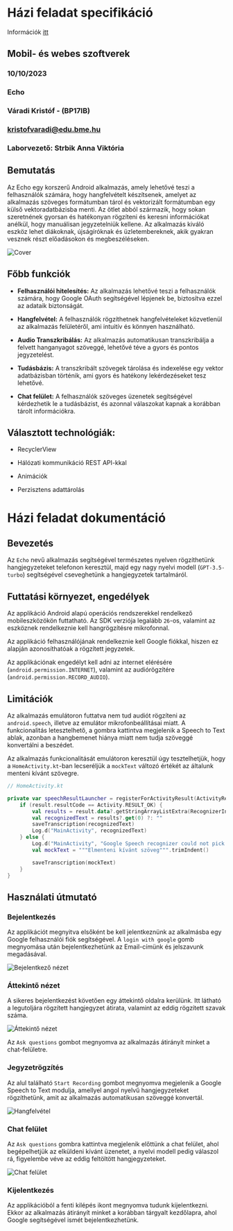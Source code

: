 # Házi feladat specifikáció

Információk [itt](https://viauac00.github.io/laborok/hf)

## Mobil- és webes szoftverek

### 10/10/2023

### Echo

### Váradi Kristóf - (BP17IB)

### kristofvaradi@edu.bme.hu

### Laborvezető: Strbik Anna Viktória

## Bemutatás

Az Echo egy korszerű Android alkalmazás, amely lehetővé teszi a felhasználók számára, hogy hangfelvételt készítsenek, amelyet az alkalmazás szöveges formátumban tárol és vektorizált formátumban egy külső vektoradatbázisba menti. Az ötlet abból származik, hogy sokan szeretnének gyorsan és hatékonyan rögzíteni és keresni információkat anélkül, hogy manuálisan jegyzetelniük kellene. Az alkalmazás kiváló eszköz lehet diákoknak, újságíróknak és üzletembereknek, akik gyakran vesznek részt előadásokon és megbeszéléseken.

![Cover](assets/Cover.png)

## Főbb funkciók

- **Felhasználói hitelesítés:** Az alkalmazás lehetővé teszi a felhasználók számára, hogy Google OAuth segítségével lépjenek be, biztosítva ezzel az adataik biztonságát.

- **Hangfelvétel:** A felhasználók rögzíthetnek hangfelvételeket közvetlenül az alkalmazás felületéről, ami intuitív és könnyen használható.

- **Audio Transzkribálás:** Az alkalmazás automatikusan transzkribálja a felvett hanganyagot szöveggé, lehetővé téve a gyors és pontos jegyzetelést.

- **Tudásbázis:** A transzkribált szövegek tárolása és indexelése egy vektor adatbázisban történik, ami gyors és hatékony lekérdezéseket tesz lehetővé.

- **Chat felület:** A felhasználók szöveges üzenetek segítségével kérdezhetik le a tudásbázist, és azonnal válaszokat kapnak a korábban tárolt információkra.

## Választott technológiák:

- RecyclerView

- Hálózati kommunikáció REST API-kkal

- Animációk

- Perzisztens adattárolás

# Házi feladat dokumentáció

## Bevezetés

Az `Echo` nevű alkalmazás segítségével természetes nyelven rögzíthetünk hangjegyzeteket telefonon keresztül, majd egy nagy nyelvi modell (`GPT-3.5-turbo`) segítségével cseveghetünk a hangjegyzetek tartalmáról.

## Futtatási környezet, engedélyek

Az applikáció Android alapú operációs rendszerekkel rendelkező mobileszközökön futtatható. Az SDK verziója legalább `26`-os, valamint az eszköznek rendelkeznie kell hangrögzítésre mikrofonnal.

Az applikáció felhasználójának rendelkeznie kell Google fiókkal, hiszen ez alapján azonosíthatóak a rögzített jegyzetek.

Az applikációnak engedélyt kell adni az internet elérésére (`android.permission.INTERNET`), valamint az audiórögzítére (`android.permission.RECORD_AUDIO`).

## Limitációk

Az alkalmazás emulátoron futtatva nem tud audiót rögzíteni az `android.speech`, illetve az emulátor mikrofonbeállításai miatt. A funkcionalitás letesztelhető, a gombra kattintva megjelenik a Speech to Text ablak, azonban a hangbemenet hiánya miatt nem tudja szöveggé konvertálni a beszédet.

Az alkalmazás funkcionalitását emulátoron keresztül úgy tesztelhetjük, hogy a `HomeActivity.kt`-ban lecseréljük a `mockText` változó értékét az általunk menteni kívánt szövegre.

```Kotlin
// HomeActivity.kt

private var speechResultLauncher = registerForActivityResult(ActivityResultContracts.StartActivityForResult()) { result ->
    if (result.resultCode == Activity.RESULT_OK) {
        val results = result.data?.getStringArrayListExtra(RecognizerIntent.EXTRA_RESULTS)
        val recognizedText = results?.get(0) ?: ""
        saveTranscription(recognizedText)
        Log.d("MainActivity", recognizedText)
    } else {
        Log.d("MainActivity", "Google Speech recognizer could not pick up speech, inserting mock context.")
        val mockText = """Elmenteni kívánt szöveg""".trimIndent()

        saveTranscription(mockText)
    }
}
```

## Használati útmutató

### Bejelentkezés

Az applikációt megnyitva elsőként be kell jelentkeznünk az alkalmásba egy Google felhasználói fiók segítségével. A `login with google` gomb megnyomása után bejelentkezhetünk az Email-címünk és jelszavunk megadásával.

![Bejelentkező nézet](assets/1-login.png)

### Áttekintő nézet

A sikeres bejelentkezést követően egy áttekintő oldalra kerülünk. Itt látható a legutoljára rögzített hangjegyzet átirata, valamint az eddig rögzített szavak száma.

![Áttekintő nézet](assets/2-overview.png)

Az `Ask questions` gombot megnyomva az alkalmazás átirányít minket a chat-felületre.

### Jegyzetrögzítés

Az alul található `Start Recording` gombot megnyomva megjelenik a Google Speech to Text modulja, amellyel angol nyelvű hangjegyzeteket rögzíthetünk, amit az alkalmazás automatikusan szöveggé konvertál.

![Hangfelvétel](assets/3-recording.png)

### Chat felület

Az `Ask questions` gombra kattintva megjelenik előttünk a chat felület, ahol begépelhetjük az elküldeni kívánt üzenetet, a nyelvi modell pedig válaszol rá, figyelembe véve az eddig feltöltött hangjegyzeteket.

![Chat felület](assets/4-chat.png)

### Kijelentkezés

Az applikációból a fenti kilépés ikont megnyomva tudunk kijelentkezni. Ekkor az alkalmazás átirányít minket a korábban tárgyalt kezdőlapra, ahol Google segítségével ismét bejelentkezhetünk.

